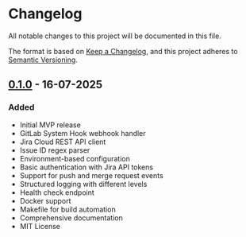 # Changelog

All notable changes to this project will be documented in this file.

The format is based on [Keep a Changelog](https://keepachangelog.com/en/1.0.0/),
and this project adheres to [Semantic Versioning](https://semver.org/spec/v2.0.0.html).

## [0.1.0] - 16-07-2025

### Added
- Initial MVP release
- GitLab System Hook webhook handler
- Jira Cloud REST API client
- Issue ID regex parser
- Environment-based configuration
- Basic authentication with Jira API tokens
- Support for push and merge request events
- Structured logging with different levels
- Health check endpoint
- Docker support
- Makefile for build automation
- Comprehensive documentation
- MIT License

[Unreleased]: https://github.com/atlet99/gitlab-jira-hook/compare/v0.1.0...HEAD
[0.1.0]: https://github.com/atlet99/gitlab-jira-hook/releases/tag/v0.1.0 